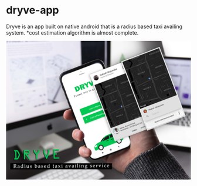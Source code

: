 # dryve-app
Dryve is an app built on native android that is a radius based taxi availing system. 
*cost estimation algorithm is almost complete. 

<img src="4.jpg" />
